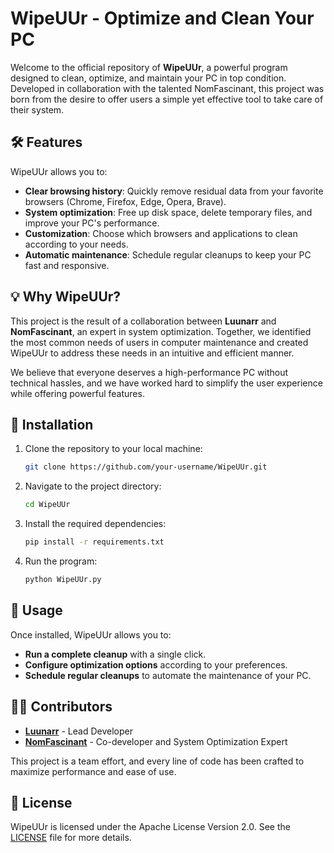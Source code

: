 # WipeUUr - Optimize and Clean Your PC

Welcome to the official repository of **WipeUUr**, a powerful program designed to clean, optimize, and maintain your PC in top condition. Developed in collaboration with the talented NomFascinant, this project was born from the desire to offer users a simple yet effective tool to take care of their system.

## 🛠️ Features

WipeUUr allows you to:

- **Clear browsing history**: Quickly remove residual data from your favorite browsers (Chrome, Firefox, Edge, Opera, Brave).
- **System optimization**: Free up disk space, delete temporary files, and improve your PC's performance.
- **Customization**: Choose which browsers and applications to clean according to your needs.
- **Automatic maintenance**: Schedule regular cleanups to keep your PC fast and responsive.

## 💡 Why WipeUUr?

This project is the result of a collaboration between **Luunarr** and **NomFascinant**, an expert in system optimization. Together, we identified the most common needs of users in computer maintenance and created WipeUUr to address these needs in an intuitive and efficient manner.

We believe that everyone deserves a high-performance PC without technical hassles, and we have worked hard to simplify the user experience while offering powerful features.

## 🚀 Installation

1. Clone the repository to your local machine:

   ```bash
   git clone https://github.com/your-username/WipeUUr.git
   ```

2. Navigate to the project directory:

   ```bash
   cd WipeUUr
   ```

3. Install the required dependencies:

   ```bash
   pip install -r requirements.txt
   ```

4. Run the program:

   ```bash
   python WipeUUr.py
   ```

## 🎯 Usage

Once installed, WipeUUr allows you to:

- **Run a complete cleanup** with a single click.
- **Configure optimization options** according to your preferences.
- **Schedule regular cleanups** to automate the maintenance of your PC.

## 🧑‍💻 Contributors

- **[Luunarr](https://github.com/Luunarr/WipeUUr)** - Lead Developer
- **[NomFascinant](https://github.com/NomFascinant)** - Co-developer and System Optimization Expert

This project is a team effort, and every line of code has been crafted to maximize performance and ease of use.

## 📄 License

WipeUUr is licensed under the Apache License Version 2.0. See the [LICENSE](https://www.apache.org/licenses/LICENSE-2.0.html) file for more details.
